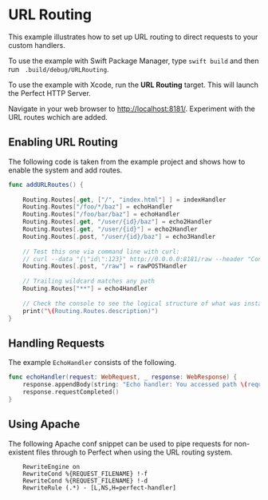 # URL Routing
This example illustrates how to set up URL routing to direct requests to your custom handlers.

To use the example with Swift Package Manager, type ```swift build``` and then run ``` .build/debug/URLRouting```.

To use the example with Xcode, run the **URL Routing** target. This will launch the Perfect HTTP Server. 

Navigate in your web browser to [http://localhost:8181/](http://localhost:8181/). Experiment with the URL routes wchich are added.

## Enabling URL Routing

The following code is taken from the example project and shows how to enable the system and add routes.

```swift
func addURLRoutes() {
    
    Routing.Routes[.get, ["/", "index.html"] ] = indexHandler
    Routing.Routes["/foo/*/baz"] = echoHandler
    Routing.Routes["/foo/bar/baz"] = echoHandler
    Routing.Routes[.get, "/user/{id}/baz"] = echo2Handler
    Routing.Routes[.get, "/user/{id}"] = echo2Handler
    Routing.Routes[.post, "/user/{id}/baz"] = echo3Handler
    
    // Test this one via command line with curl:
    // curl --data "{\"id\":123}" http://0.0.0.0:8181/raw --header "Content-Type:application/json"
    Routing.Routes[.post, "/raw"] = rawPOSTHandler
    
    // Trailing wildcard matches any path
    Routing.Routes["**"] = echo4Handler
    
    // Check the console to see the logical structure of what was installed.
    print("\(Routing.Routes.description)")
}
```
## Handling Requests

The example `EchoHandler` consists of the following.

```swift
func echoHandler(request: WebRequest, _ response: WebResponse) {
	response.appendBody(string: "Echo handler: You accessed path \(request.requestURI!) with variables \(request.urlVariables)")
	response.requestCompleted()
}
```

## Using Apache
The following Apache conf snippet can be used to pipe requests for non-existent files through to Perfect when using the URL routing system.

```apacheconf
	RewriteEngine on
	RewriteCond %{REQUEST_FILENAME} !-f
	RewriteCond %{REQUEST_FILENAME} !-d
	RewriteRule (.*) - [L,NS,H=perfect-handler]
```
